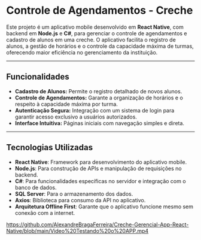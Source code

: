 # **Controle de Agendamentos - Creche**

Este projeto é um aplicativo mobile desenvolvido em **React Native**, com backend em **Node.js** e **C#**, para gerenciar o controle de agendamentos e cadastro de alunos em uma creche. O aplicativo facilita o registro de alunos, a gestão de horários e o controle da capacidade máxima de turmas, oferecendo maior eficiência no gerenciamento da instituição.

---

## **Funcionalidades**
- **Cadastro de Alunos:** Permite o registro detalhado de novos alunos.  
- **Controle de Agendamentos:** Garante a organização de horários e o respeito à capacidade máxima por turma.  
- **Autenticação Segura:** Integração com um sistema de login para garantir acesso exclusivo a usuários autorizados.  
- **Interface Intuitiva:** Páginas iniciais com navegação simples e direta.  

---

## **Tecnologias Utilizadas**
- **React Native**: Framework para desenvolvimento do aplicativo mobile.  
- **Node.js**: Para construção de APIs e manipulação de requisições no backend.  
- **C#**: Para funcionalidades específicas no servidor e integração com o banco de dados.  
- **SQL Server**: Para o armazenamento dos dados.  
- **Axios**: Biblioteca para consumo da API no aplicativo.  
- **Arquitetura Offline First**: Garante que o aplicativo funcione mesmo sem conexão com a internet.  

https://github.com/AlexandreBragaFerreira/Creche-Gerencial-App-React-Native/blob/main/Video%20Testando%20o%20APP.mp4
